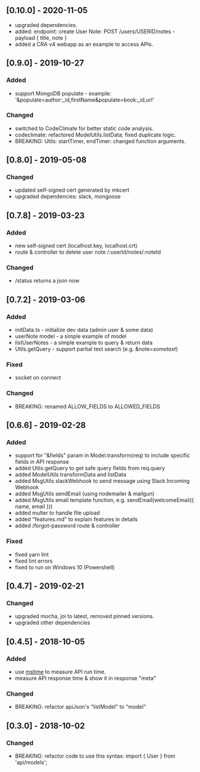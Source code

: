 ## [0.10.0] - 2020-11-05
- upgraded dependencies.
- added: endpoint: create User Note: POST /users/USERID/notes - payload { title, note }
- added a CRA v4 webapp as an example to access APIs.

## [0.9.0] - 2019-10-27

### Added
- support MongoDB populate - example: '&populate=author:_id,firstName&populate=book:_id,url'
### Changed
- switched to CodeClimate for better static code analysis.
- codeclimate: refactored ModelUtils.listData; fixed duplicate logic.
- BREAKING: Utils: startTimer, endTimer: changed function arguments.

## [0.8.0] - 2019-05-08

### Changed
- updated self-signed cert generated by mkcert
- upgraded dependencies: slack, mongoose

## [0.7.8] - 2019-03-23

### Added
- new self-signed cert (localhost.key, localhost.crt)
- route & controller to delete user note /:userId/notes/:noteId
### Changed
- /status returns a json now

## [0.7.2] - 2019-03-06

### Added
- initData.ts - initialize dev data (admin user & some data)
- userNote model - a simple example of model
- listUserNotes - a simple example to query & return data
- Utils.getQuery - support partial text search (e.g. &note=*sometext*)
### Fixed
- socket on connect
### Changed
- BREAKING: renamed ALLOW_FIELDS to ALLOWED_FIELDS

## [0.6.6] - 2019-02-28

### Added
- support for "&fields" param in Model.transform(req) to include specific fields in API response
- added Utils.getQuery to get safe query fields from req.query
- added ModelUtils transformData and listData
- added MsgUtils slackWebhook to send message using Slack Incoming Webhook
- added MsgUtils sendEmail (using nodemailer & mailgun)
- added MsgUtils email template function, e.g. sendEmail(welcomeEmail({ name, email }))
- added multer to handle file upload
- added "features.md" to explain features in details
- added /forgot-password route & controller
### Fixed
- fixed yarn lint
- fixed lint errors
- fixed to run on Windows 10 (Powershell)

## [0.4.7] - 2019-02-21

### Changed
- upgraded mocha, joi to latest, removed pinned versions.
- upgraded other dependencies

## [0.4.5] - 2018-10-05

### Added
- use [mstime](https://github.com/ngduc/mstime) to measure API run time.
- measure API response time & show it in response "meta"
### Changed
- BREAKING: refactor apiJson's "listModel" to "model"

## [0.3.0] - 2018-10-02

### Changed
- BREAKING: refactor code to use this syntax: import { User } from 'api/models';
